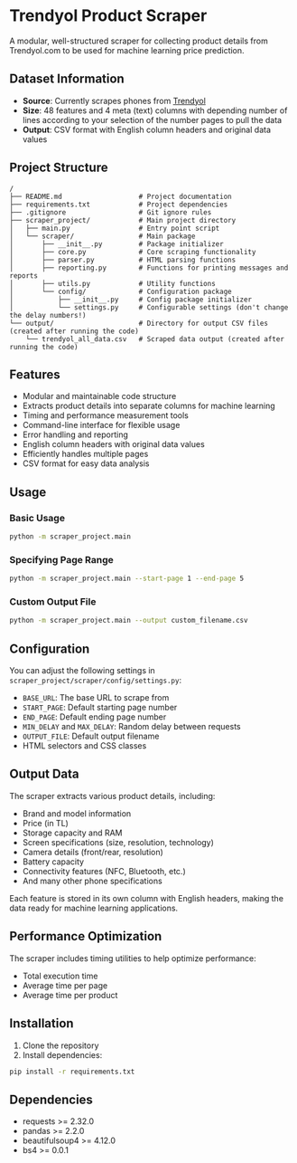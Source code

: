 # Trendyol Product Scraper

A modular, well-structured scraper for collecting product details from Trendyol.com to be used for machine learning price prediction.

## Dataset Information
- **Source**: Currently scrapes phones from [Trendyol](https://www.trendyol.com/cep-telefonu-x-c103498?pi=)
- **Size**: 48 features and 4 meta (text) columns with depending number of lines according to your selection of the number pages to pull the data 
- **Output**: CSV format with English column headers and original data values

## Project Structure

```
/
├── README.md                   # Project documentation
├── requirements.txt            # Project dependencies
├── .gitignore                  # Git ignore rules
├── scraper_project/            # Main project directory
│   ├── main.py                 # Entry point script
│   └── scraper/                # Main package
│       ├── __init__.py         # Package initializer
│       ├── core.py             # Core scraping functionality
│       ├── parser.py           # HTML parsing functions
│       ├── reporting.py        # Functions for printing messages and reports
│       ├── utils.py            # Utility functions
│       └── config/             # Configuration package
│           ├── __init__.py     # Config package initializer
│           └── settings.py     # Configurable settings (don't change the delay numbers!)
└── output/                     # Directory for output CSV files (created after running the code)
    └── trendyol_all_data.csv   # Scraped data output (created after running the code)
```

## Features

- Modular and maintainable code structure
- Extracts product details into separate columns for machine learning
- Timing and performance measurement tools
- Command-line interface for flexible usage
- Error handling and reporting
- English column headers with original data values
- Efficiently handles multiple pages
- CSV format for easy data analysis

## Usage

### Basic Usage

```bash
python -m scraper_project.main
```

### Specifying Page Range

```bash
python -m scraper_project.main --start-page 1 --end-page 5
```

### Custom Output File

```bash
python -m scraper_project.main --output custom_filename.csv
```

## Configuration

You can adjust the following settings in `scraper_project/scraper/config/settings.py`:

- `BASE_URL`: The base URL to scrape from
- `START_PAGE`: Default starting page number
- `END_PAGE`: Default ending page number
- `MIN_DELAY` and `MAX_DELAY`: Random delay between requests
- `OUTPUT_FILE`: Default output filename
- HTML selectors and CSS classes

## Output Data

The scraper extracts various product details, including:

- Brand and model information
- Price (in TL)
- Storage capacity and RAM
- Screen specifications (size, resolution, technology)
- Camera details (front/rear, resolution)
- Battery capacity
- Connectivity features (NFC, Bluetooth, etc.)
- And many other phone specifications

Each feature is stored in its own column with English headers, making the data ready for machine learning applications.

## Performance Optimization

The scraper includes timing utilities to help optimize performance:

- Total execution time
- Average time per page
- Average time per product

## Installation

1. Clone the repository
2. Install dependencies:
```bash
pip install -r requirements.txt
```

## Dependencies

- requests >= 2.32.0
- pandas >= 2.2.0
- beautifulsoup4 >= 4.12.0
- bs4 >= 0.0.1
